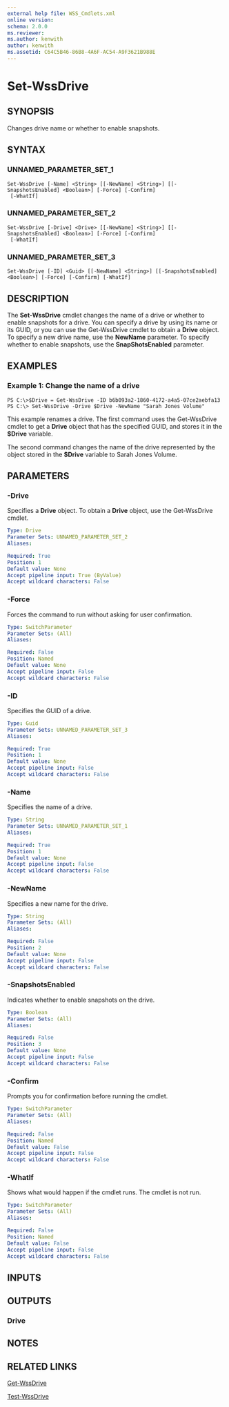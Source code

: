 ```yaml
---
external help file: WSS_Cmdlets.xml
online version: 
schema: 2.0.0
ms.reviewer:
ms.author: kenwith
author: kenwith
ms.assetid: C64C5B46-86B8-4A6F-AC54-A9F3621B988E
---
```


# Set-WssDrive

## SYNOPSIS
Changes drive name or whether to enable snapshots.

## SYNTAX

### UNNAMED_PARAMETER_SET_1
```
Set-WssDrive [-Name] <String> [[-NewName] <String>] [[-SnapshotsEnabled] <Boolean>] [-Force] [-Confirm]
 [-WhatIf]
```

### UNNAMED_PARAMETER_SET_2
```
Set-WssDrive [-Drive] <Drive> [[-NewName] <String>] [[-SnapshotsEnabled] <Boolean>] [-Force] [-Confirm]
 [-WhatIf]
```

### UNNAMED_PARAMETER_SET_3
```
Set-WssDrive [-ID] <Guid> [[-NewName] <String>] [[-SnapshotsEnabled] <Boolean>] [-Force] [-Confirm] [-WhatIf]
```

## DESCRIPTION
The **Set-WssDrive** cmdlet changes the name of a drive or whether to enable snapshots for a drive.
You can specify a drive by using its name or its GUID, or you can use the Get-WssDrive cmdlet to obtain a **Drive** object.
To specify a new drive name, use the **NewName** parameter.
To specify whether to enable snapshots, use the **SnapShotsEnabled** parameter.

## EXAMPLES

### Example 1: Change the name of a drive
```
PS C:\>$Drive = Get-WssDrive -ID b6b093a2-1860-4172-a4a5-07ce2aebfa13 PS C:\> Set-WssDrive -Drive $Drive -NewName "Sarah Jones Volume"
```

This example renames a drive.
The first command uses the Get-WssDrive cmdlet to get a **Drive** object that has the specified GUID, and stores it in the **$Drive** variable.

The second command changes the name of the drive represented by the object stored in the **$Drive** variable to Sarah Jones Volume.

## PARAMETERS

### -Drive
Specifies a **Drive** object.
To obtain a **Drive** object, use the Get-WssDrive cmdlet.

```yaml
Type: Drive
Parameter Sets: UNNAMED_PARAMETER_SET_2
Aliases: 

Required: True
Position: 1
Default value: None
Accept pipeline input: True (ByValue)
Accept wildcard characters: False
```

### -Force
Forces the command to run without asking for user confirmation.

```yaml
Type: SwitchParameter
Parameter Sets: (All)
Aliases: 

Required: False
Position: Named
Default value: None
Accept pipeline input: False
Accept wildcard characters: False
```

### -ID
Specifies the GUID of a drive.

```yaml
Type: Guid
Parameter Sets: UNNAMED_PARAMETER_SET_3
Aliases: 

Required: True
Position: 1
Default value: None
Accept pipeline input: False
Accept wildcard characters: False
```

### -Name
Specifies the name of a drive.

```yaml
Type: String
Parameter Sets: UNNAMED_PARAMETER_SET_1
Aliases: 

Required: True
Position: 1
Default value: None
Accept pipeline input: False
Accept wildcard characters: False
```

### -NewName
Specifies a new name for the drive.

```yaml
Type: String
Parameter Sets: (All)
Aliases: 

Required: False
Position: 2
Default value: None
Accept pipeline input: False
Accept wildcard characters: False
```

### -SnapshotsEnabled
Indicates whether to enable snapshots on the drive.

```yaml
Type: Boolean
Parameter Sets: (All)
Aliases: 

Required: False
Position: 3
Default value: None
Accept pipeline input: False
Accept wildcard characters: False
```

### -Confirm
Prompts you for confirmation before running the cmdlet.

```yaml
Type: SwitchParameter
Parameter Sets: (All)
Aliases: 

Required: False
Position: Named
Default value: False
Accept pipeline input: False
Accept wildcard characters: False
```

### -WhatIf
Shows what would happen if the cmdlet runs.
The cmdlet is not run.

```yaml
Type: SwitchParameter
Parameter Sets: (All)
Aliases: 

Required: False
Position: Named
Default value: False
Accept pipeline input: False
Accept wildcard characters: False
```

## INPUTS

## OUTPUTS

### Drive

## NOTES

## RELATED LINKS

[Get-WssDrive](./Get-WssDrive.md)

[Test-WssDrive](./Test-WssDrive.md)

